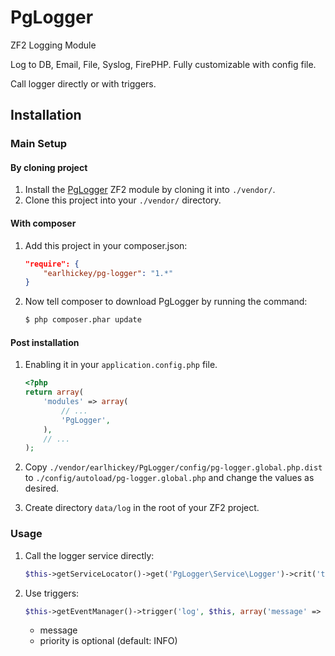 PgLogger
============

ZF2 Logging Module

Log to DB, Email, File, Syslog, FirePHP. Fully customizable with config file. 

Call logger directly or with triggers.

Installation
------------

### Main Setup

#### By cloning project

1. Install the [PgLogger](https://github.com/earlhickey/PgLogger) ZF2 module
   by cloning it into `./vendor/`.
2. Clone this project into your `./vendor/` directory.

#### With composer

1. Add this project in your composer.json:

    ```json
    "require": {
        "earlhickey/pg-logger": "1.*"
    }
    ```

2. Now tell composer to download PgLogger by running the command:

    ```bash
    $ php composer.phar update
    ```

#### Post installation

1. Enabling it in your `application.config.php` file.

    ```php
    <?php
    return array(
        'modules' => array(
            // ...
            'PgLogger',
        ),
        // ...
    );
    ```

2. Copy `./vendor/earlhickey/PgLogger/config/pg-logger.global.php.dist` to `./config/autoload/pg-logger.global.php` and change the values as desired.

3. Create directory `data/log` in the root of your ZF2 project.

### Usage

1. Call the logger service directly:
    ```php
    $this->getServiceLocator()->get('PgLogger\Service\Logger')->crit('test');
    ```
2. Use triggers: 
    ```php
    $this->getEventManager()->trigger('log', $this, array('message' => $message, 'priority' => Logger::CRIT));
    ```
   * message
   * priority is optional (default: INFO) 